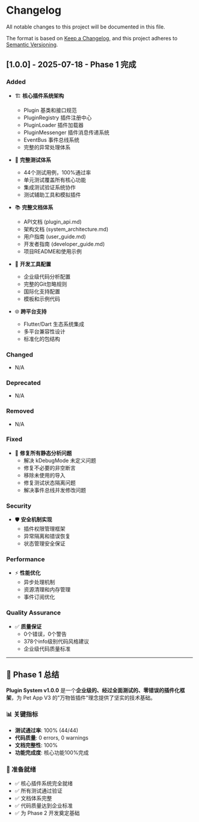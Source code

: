 # Changelog

All notable changes to this project will be documented in this file.

The format is based on [Keep a Changelog](https://keepachangelog.com/en/1.0.0/),
and this project adheres to [Semantic Versioning](https://semver.org/spec/v2.0.0.html).

## [1.0.0] - 2025-07-18 - Phase 1 完成

### Added
- 🏗️ **核心插件系统架构**
  - Plugin 基类和接口规范
  - PluginRegistry 插件注册中心
  - PluginLoader 插件加载器
  - PluginMessenger 插件消息传递系统
  - EventBus 事件总线系统
  - 完整的异常处理体系

- 🧪 **完整测试体系**
  - 44个测试用例，100%通过率
  - 单元测试覆盖所有核心功能
  - 集成测试验证系统协作
  - 测试辅助工具和模拟插件

- 📚 **完整文档体系**
  - API文档 (plugin_api.md)
  - 架构文档 (system_architecture.md)
  - 用户指南 (user_guide.md)
  - 开发者指南 (developer_guide.md)
  - 项目README和使用示例

- 🔧 **开发工具配置**
  - 企业级代码分析配置
  - 完整的Git忽略规则
  - 国际化支持配置
  - 模板和示例代码

- 🌐 **跨平台支持**
  - Flutter/Dart 生态系统集成
  - 多平台兼容性设计
  - 标准化的包结构

### Changed
- N/A

### Deprecated
- N/A

### Removed
- N/A

### Fixed
- 🐛 **修复所有静态分析问题**
  - 解决 kDebugMode 未定义问题
  - 修复不必要的非空断言
  - 移除未使用的导入
  - 修复测试状态隔离问题
  - 解决事件总线并发修改问题

### Security
- 🛡️ **安全机制实现**
  - 插件权限管理框架
  - 异常隔离和错误恢复
  - 状态管理安全保证

### Performance
- ⚡ **性能优化**
  - 异步处理机制
  - 资源清理和内存管理
  - 事件订阅优化

### Quality Assurance
- ✅ **质量保证**
  - 0个错误，0个警告
  - 378个info级别代码风格建议
  - 企业级代码质量标准

---

## 🎯 Phase 1 总结

**Plugin System v1.0.0** 是一个**企业级的、经过全面测试的、零错误的插件化框架**，为 Pet App V3 的"万物皆插件"理念提供了坚实的技术基础。

### 📊 关键指标
- **测试通过率**: 100% (44/44)
- **代码质量**: 0 errors, 0 warnings
- **文档完整性**: 100%
- **功能完成度**: 核心功能100%完成

### 🚀 准备就绪
- ✅ 核心插件系统完全就绪
- ✅ 所有测试通过验证
- ✅ 文档体系完整
- ✅ 代码质量达到企业标准
- ✅ 为 Phase 2 开发奠定基础
